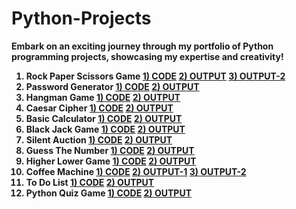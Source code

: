 # Python-Projects
<b> Embark on an exciting journey through my portfolio of Python programming projects, showcasing my expertise and creativity! <b>
<ol>
<b>
<li>Rock Paper Scissors Game  <a href="Rock-Paper-Scissors_Game.py">1)  CODE</a>  <a href="Output Of codes/Rock Paper Scissors game python code output.png">2) OUTPUT</a> <a href="Output Of codes/Rock-Paper-Scissors python Code Output recording.mp4"> 3) OUTPUT-2 </a> </li>
<li>Password Generator  <a href="Password_Generator.py">1)  CODE</a>  <a href="Output Of codes/Output of Password Generator code.png">2)  OUTPUT</a> </li>
<li>Hangman Game <a href="Hangman_Game.py">1)  CODE</a>  <a href="Output Of codes/Hangman Output.txt">2)  OUTPUT</a> </li>
<li>Caesar Cipher  <a href="Caesar_Cipher.py">1)  CODE</a>  <a href="Output Of codes/Caesar Cipher Output.png">2)  OUTPUT</a> </li>
<li>Basic Calculator  <a href="Basic_Calculator.py">1)  CODE</a>  <a href="Output Of codes/Basic Calculator Output.png">2)  OUTPUT</a> </li>
<li>Black Jack Game  <a href="Black_Jack_Game.py">1)  CODE</a>  <a href="Output Of codes/Output Black Jack game.png">2)  OUTPUT</a> </li>
<li>Silent Auction  <a href="Silent_Auction.py">1)  CODE</a>  <a href="Output Of codes/Silent Auction Output.mp4">2)  OUTPUT</a> </li>
<li>Guess The Number  <a href="Guess_the_number.py">1)  CODE</a>  <a href="Output Of codes/Guess the number output -Easy level.png">2)  OUTPUT</a> </li>
<li>Higher Lower Game  <a href="Higher-Lower_Game.py">1)  CODE</a>  <a href="Output Of codes/Higher-Lower Output.png">2)  OUTPUT</a> </li>
<li>Coffee Machine  <a href="Coffee_Machine.py">1)  CODE</a>  <a href="Output Of codes/Coffee machine output-1.png">2)  OUTPUT-1</a>  <a href="Output Of codes/Coffee machine output-2.png">3)  OUTPUT-2</a> </li>
<li>To Do List  <a href="To_Do_List.py">1)  CODE</a>  <a href="Output Of codes/To Do List Output.txt">2)  OUTPUT</a> </li>
<li>Python Quiz Game  <a href="Python_Quiz_Game.py">1)  CODE</a>  <a href="Output Of codes/Python Quiz Game Output.txt">2)  OUTPUT</a> </li>
</b>
</ol>
